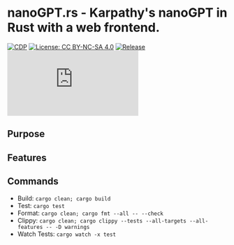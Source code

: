 [repo]: https://github.com/unrenormalizable/nanoGPT.rs

# nanoGPT.rs - Karpathy's nanoGPT in Rust with a web frontend.

[![CDP](https://github.com/unrenormalizable/nanoGPT.rs/actions/workflows/cdp.yml/badge.svg)](https://github.com/unrenormalizable/nanoGPT.rs/actions/workflows/cdp.yml) [![License: CC BY-NC-SA 4.0](https://img.shields.io/badge/License-CC%20BY--NC--SA%204.0-lightgrey.svg?label=license)](https://creativecommons.org/licenses/by-nc-sa/4.0/) [![Release](https://img.shields.io/github/release/unrenormalizable/nanoGPT.rs.svg?label=release)](https://github.com/unrenormalizable/nanoGPT.rs/releases) [![Repo stars](https://img.shields.io/github/stars/unrenormalizable/nanoGPT.rs?label=repo%20stars&style=flat)](https://github.com/unrenormalizable/nanoGPT.rs/stargazers)

## Purpose

## Features

## Commands

- Build: ```cargo clean; cargo build```
- Test: ```cargo test```
- Format: ```cargo clean; cargo fmt --all -- --check```
- Clippy: ```cargo clean; cargo clippy --tests --all-targets --all-features -- -D warnings```
- Watch Tests: ```cargo watch -x test```
